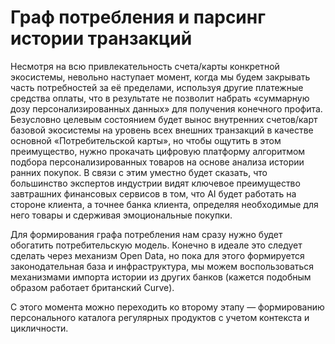 # Граф потребления и парсинг истории транзакций

Несмотря на всю привлекательность счета/карты конкретной экосистемы, невольно наступает момент, когда мы будем закрывать часть потребностей за её пределами, используя другие платежные средства оплаты, что в результате не позволит набрать «суммарную дозу персонализированных данных» для получения конечного профита. Безусловно целевым состоянием будет вынос внутренних счетов/карт базовой экосистемы на уровень всех внешних транзакций в качестве основной «Потребительской карты», но чтобы ощутить в этом преимущество, нужно прокачать цифровую платформу алгоритмом подбора персонализированных товаров на основе анализа истории ранних покупок. В связи с этим уместно будет сказать, что большинство экспертов индустрии видят ключевое преимущество завтрашних финансовых сервисов в том, что AI будет работать на стороне клиента, а точнее банка клиента, определяя необходимые для него товары и сдерживая эмоциональные покупки.

Для формирования графа потребления нам сразу нужно будет обогатить потребительскую модель. Конечно в идеале это следует сделать через механизм Open Data, но пока для этого формируется законодательная база и инфраструктура, мы можем воспользоваться механизмами импорта истории из других банков (кажется подобным образом работает британский Curve).

С этого момента можно переходить ко второму этапу — формированию персонального каталога регулярных продуктов с учетом контекста и цикличности.